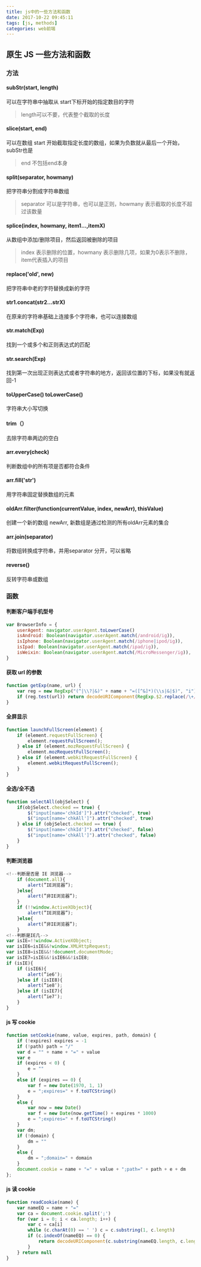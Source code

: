 ```yaml
---
title: js中的一些方法和函数
date: 2017-10-22 09:45:11
tags: [js, methods]
categories: web前端
---
```


## 原生 JS 一些方法和函数

### 方法

#### subStr(start, length)

可以在字符串中抽取从 start下标开始的指定数目的字符
> length可以不要，代表整个截取的长度

#### slice(start, end)

可以在数组 start 开始截取指定长度的数组，如果为负数就从最后一个开始，subStr也是
> end 不包括end本身

#### split(separator, howmany)

把字符串分割成字符串数组
> separator 可以是字符串，也可以是正则，howmany 表示截取的长度不超过该数量

#### splice(index, howmany, item1...,itemX)

从数组中添加/删除项目，然后返回被删除的项目
> index 表示删除的位置，howmany 表示删除几项，如果为0表示不删除，item代表插入的项目

#### replace('old', new)

把字符串中老的字符替换成新的字符

#### str1.concat(str2...strX)

在原来的字符串基础上连接多个字符串，也可以连接数组

#### str.match(Exp)

找到一个或多个和正则表达式的匹配

#### str.search(Exp)

找到第一次出现正则表达式或者字符串的地方，返回该位置的下标，如果没有就返回-1

#### toUpperCase() toLowerCase()

字符串大小写切换

#### trim（）

去除字符串两边的空白

#### arr.every(check)

判断数组中的所有项是否都符合条件

#### arr.fill('str')

用字符串固定替换数组的元素

#### oldArr.filter(function(currentValue, index, newArr), thisValue)

创建一个新的数组 newArr, 新数组是通过检测的所有oldArr元素的集合

#### arr.join(separator)

将数组转换成字符串，并用separator 分开，可以省略

#### reverse()

反转字符串或数组

### 函数

#### 判断客户端手机型号

```js
var BrowserInfo = {
    userAgent: navigator.userAgent.toLowerCase()
    isAndroid: Boolean(navigator.userAgent.match(/android/ig)),
    isIphone: Boolean(navigator.userAgent.match(/iphone|ipod/ig)),
    isIpad: Boolean(navigator.userAgent.match(/ipad/ig)),
    isWeixin: Boolean(navigator.userAgent.match(/MicroMessenger/ig)),
}
```

#### 获取 url 的参数

```js
function getExp(name, url) {
    var reg = new RegExp("(^|\\?|&)" + name + "=([^&]*)(\\s|&|$)", "i")
    if (reg.test(url)) return decodeURIComponent(RegExp.$2.replace(/\+/g, " ")) return ""
}
```

#### 全屏显示

```js
function launchFullScreen(element) {
    if (element.requestFullScreen) {
        element.requestFullScreen();
    } else if (element.mozRequestFullScreen) {
        element.mozRequestFullScreen();
    } else if (element.webkitRequestFullScreen) {
        element.webkitRequestFullScreen();
    }
}
```

#### 全选/全不选

```js
function selectAll(objSelect) {
    if(objSelect.checked == true) {
        $("input[name='chkId']").attr("checked", true)
        $("input[name='chkAll']").attr("checked", true)
    } else if (objSelect.checked == true) {
        $("input[name='chkId']").attr("checked", false)
        $("input[name='chkAll']").attr("checked", false)
    }
}
```

#### 判断浏览器

```js
<!--判断是否是 IE 浏览器-->
    if (document.all){
        alert(”IE浏览器”);
    }else{
        alert(”非IE浏览器”);
    }
    if (!!window.ActiveXObject){
        alert(”IE浏览器”);
    }else{
        alert(”非IE浏览器”);
    }
<!--判断是IE几-->
var isIE=!!window.ActiveXObject;
var isIE6=isIE&&!window.XMLHttpRequest;
var isIE8=isIE&&!!document.documentMode;
var isIE7=isIE&&!isIE6&&!isIE8;
if (isIE){
    if (isIE6){
        alert(”ie6″);
    }else if (isIE8){
        alert(”ie8″);
    }else if (isIE7){
        alert(”ie7″);
    }
}
```

#### js 写 cookie

```js
function setCookie(name, value, expires, path, domain) {
    if (!expires) expires = -1
    if (!path) path = "/"
    var d = "" + name + "=" + value
    var e
    if (expires < 0) {
        e = ""
    }
    else if (expires == 0) {
        var f = new Date(1970, 1, 1)
        e = ";expires=" + f.toUTCString()
    }
    else {
        var now = new Date()
        var f = new Date(now.getTime() + expires * 1000)
        e = ";expires=" + f.toUTCString()
    }
    var dm;
    if (!domain) {
        dm = ""
    }
    else {
        dm = ";domain=" + domain
    }
    document.cookie = name + "=" + value + ";path=" + path + e + dm
};
```

#### js 读 cookie

```js
function readCookie(name) {
    var nameEQ = name + "="
    var ca = document.cookie.split(';')
    for (var i = 0; i < ca.length; i++) {
        var c = ca[i]
        while (c.charAt(0) == ' ') c = c.substring(1, c.length)
        if (c.indexOf(nameEQ) == 0) {
            return decodeURIComponent(c.substring(nameEQ.length, c.length))
        }
    } return null
}
```